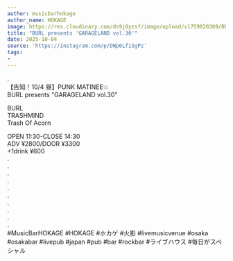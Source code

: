```yaml
---
author: musicbarhokage
author_name: HOKAGE
image: https://res.cloudinary.com/ds9j0yzsf/image/upload/v1759820389/DNp6LfiSgPz.jpg
title: "BURL presents 'GARAGELAND vol.30'"
date: 2025-10-04
source: 'https://instagram.com/p/DNp6LfiSgPz'
tags:
- 
---
```

.<br>
【告知！10/4 昼】PUNK MATINEE💥<br>
BURL presents "GARAGELAND vol.30"

BURL<br>
TRASHMIND<br>
Trash Of Acorn

OPEN 11:30-CLOSE 14:30<br>
ADV ¥2800/DOOR ¥3300<br>
+1drink ¥600<br>
.<br>
.<br>
.<br>
.<br>
.<br>
.<br>
.<br>
.<br>
.<br>
.<br>
#MusicBarHOKAGE #HOKAGE #ホカゲ #火影 #livemusicvenue #osaka #osakabar #livepub #japan #pub #bar #rockbar #ライブハウス #毎日がスペシャル